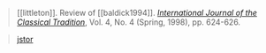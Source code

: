 >[[littleton]]. Review of [[baldick1994]]. [*International Journal of the Classical Tradition*](ijct.md), Vol. 4, No. 4 (Spring, 1998), pp. 624-626.

> [jstor](https://www.jstor.org/stable/30222413)
